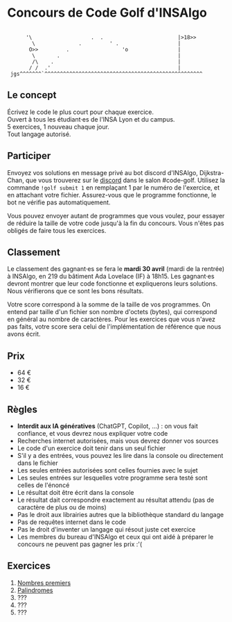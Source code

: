 # Concours de Code Golf d'INSAlgo

```text

      '\                   .  .                        |>18>>
        \              .         ' .                   |
       O>>         .                 'o                |
        \       .                                      |
        /\    .                                        |
       / /  .'                                         |
 jgs^^^^^^^`^^^^^^^^^^^^^^^^^^^^^^^^^^^^^^^^^^^^^^^^^^^^^^^^^^^
```

## Le concept

Écrivez le code le plus court pour chaque exercice.  
Ouvert à tous les étudiant·es de l'INSA Lyon et du campus.  
5 exercices, 1 nouveau chaque jour.  
Tout langage autorisé.  

## Participer

Envoyez vos solutions en message privé au bot discord d'INSAlgo, Dijkstra-Chan, que vous trouverez sur le [discord](https://discord.com/invite/fGTkMQetSC) dans le salon #code-golf. Utilisez la commande `!golf submit 1` en remplaçant 1 par le numéro de l'exercice, et en attachant votre fichier. Assurez-vous que le programme fonctionne, le bot ne vérifie pas automatiquement.

Vous pouvez envoyer autant de programmes que vous voulez, pour essayer de réduire la taille de votre code jusqu'à la fin du concours. Vous n'êtes pas obligés de faire tous les exercices.

## Classement

Le classement des gagnant·es se fera le **mardi 30 avril** (mardi de la rentrée) à INSAlgo, en 219 du bâtiment Ada Lovelace (IF) à 18h15. Les gagnant·es devront montrer que leur code fonctionne et expliquerons leurs solutions. Nous vérifierons que ce sont les bons résultats.

Votre score correspond à la somme de la taille de vos programmes. On entend par taille d'un fichier son nombre d'octets (bytes), qui correspond en général au nombre de caractères. Pour les exercices que vous n'avez pas faits, votre score sera celui de l'implémentation de référence que nous avons écrit.

## Prix

- 64 €
- 32 €
- 16 €

## Règles

- **Interdit aux IA génératives** (ChatGPT, Copilot, ...) : on vous fait confiance, et vous devrez nous expliquer votre code
- Recherches internet autorisées, mais vous devrez donner vos sources
- Le code d'un exercice doit tenir dans un seul fichier
- S'il y a des entrées, vous pouvez les lire dans la console ou directement dans le fichier
- Les seules entrées autorisées sont celles fournies avec le sujet
- Les seules entrées sur lesquelles votre programme sera testé sont celles de l'énoncé
- Le résultat doit être écrit dans la console
- Le résultat dait correspondre exactement au résultat attendu (pas de caractère de plus ou de moins)
- Pas le droit aux librairies autres que la bibliothèque standard du langage
- Pas de requêtes internet dans le code
- Pas le droit d'inventer un langage qui résout juste cet exercice
- Les membres du bureau d'INSAlgo et ceux qui ont aidé à préparer le concours ne peuvent pas gagner les prix :'(

## Exercices

1. [Nombres premiers](1%20-%20premiers/sujet.md)
2. [Palindromes](2%20-%20palindromes/sujet.md)
3. ???
4. ???
5. ???
